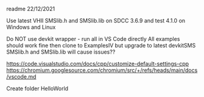 readme
22/12/2021

Use latest VHII SMSlib.h and SMSlib.lib on SDCC 3.6.9 and test 4.1.0 on Windows and Linux

Do NOT use devkit wrapper - run all in VS Code directly
All examples should work fine then clone to ExamplesIV
but upgrade to latest devkitSMS SMSlib.h and SMSlib.lib will cause issues??


https://code.visualstudio.com/docs/cpp/customize-default-settings-cpp
https://chromium.googlesource.com/chromium/src/+/refs/heads/main/docs/vscode.md

Create folder	HelloWorld